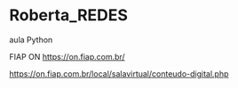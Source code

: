 # Roberta_REDES
aula Python

FIAP ON 
https://on.fiap.com.br/


https://on.fiap.com.br/local/salavirtual/conteudo-digital.php
